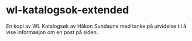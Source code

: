 # wl-katalogsok-extended
En kopi av WL Katalogsøk av Håkon Sundaune med tanke på utvidelse til å vise informasjon om en post på siden.
